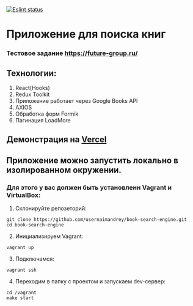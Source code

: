 [![Eslint status](https://github.com/usernaimandrey/book-search-engine/actions/workflows/node.js.yml/badge.svg)](https://github.com/usernaimandrey/book-search-engine/actions/workflows/node.js.yml)

# Приложение для поиска книг

### Тестовое задание https://future-group.ru/

## Технологии:

1. React(Hooks)
2. Redux Toolkit
3. Приложение работает через Google Books API
4. AXIOS
5. Обработка форм Formik
6. Пагинация LoadMore

## Демонстрация на [Vercel](https://book-search-engine-qm8or0pmu-usernaimandrey.vercel.app/)

## Приложение можно запустить локально в изолированном окружении.
### Для этого у вас должен быть установленн Vagrant и VirtualBox:
1. Склонируйте репозеторий:
```
git clone https://github.com/usernaimandrey/book-search-engine.git
cd book-search-engine

```
2. Инициализируем Vagrant:
```
vagrant up

```
3. Подключамся:
```
vagrant ssh

```
4. Переходим в папку с проектом и запускаем dev-сервер:
```
cd /vagrant
make start

```